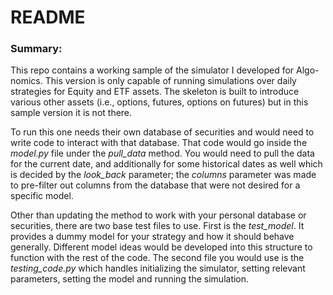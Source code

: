 <h1> README</h1>
<h3>Summary:</h3>
<p>This repo contains a working sample of the simulator I developed for Algo-nomics. This version is only capable of running simulations over daily strategies for Equity and ETF assets. The skeleton is built to introduce various other assets (i.e., options, futures, options on futures) but in this sample version it is not there.</p>
<p>To run this one needs their own database of securities and would need to write code to interact with that database. That code would go inside the <i>model.py</i> file under the <i>pull_data</i> method. You would need to pull the data for the current date, and additionally for some historical dates as well which is decided by the <i>look_back</i> parameter; the <i>columns</i> parameter was made to pre-filter out columns from the database that were not desired for a specific model.</p>
<p>Other than updating the method to work with your personal database or securities, there are two base test files to use. First is the <i>test_model</i>. It provides a dummy model for your strategy and how it should behave generally. Different model ideas would be developed into this structure to function with the rest of the code. The second file you would use is the <i>testing_code.py</i> which handles initializing the simulator, setting relevant parameters, setting the model and running the simulation.</p>
